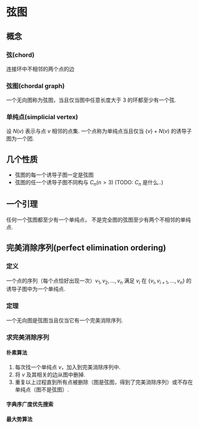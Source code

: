 # 弦图

## 概念

### 弦(chord)
连接环中不相邻的两个点的边

### 弦图(chordal graph)
一个无向图称为弦图，当且仅当图中任意长度大于 3 的环都至少有一个弦.

### 单纯点(simplicial vertex)
设 $N(v)$ 表示与点 $v$ 相邻的点集.
一个点称为单纯点当且仅当 $\{v\} + N(v)$ 的诱导子图为一个团.

## 几个性质
* 弦图的每一个诱导子图一定是弦图
* 弦图的任一个诱导子图不同构与 $C_n(n > 3)$ (TODO: $C_n$ 是什么..)

## 一个引理
任何一个弦图都至少有一个单纯点，
不是完全图的弦图至少有两个不相邻的单纯点.

## 完美消除序列(perfect elimination ordering)

### 定义
一个点的序列（每个点恰好出现一次）$v_1, v_2, \dots, v_n$
满足 $v_i$ 在 $\{v_i, v_{i+1}, \dots, v_n\}$ 的诱导子图中为一个单纯点.

### 定理
一个无向图是弦图当且仅当它有一个完美消除序列.

### 求完美消除序列

#### 朴素算法
1. 每次找一个单纯点 $v$，加入到完美消除序列中.
2. 将 $v$ 及其相关的边从图中删掉.
3. 重复以上过程直到所有点被删除（图是弦图，得到了完美消除序列）或不存在单纯点（图不是弦图）.

#### 字典序广度优先搜索

#### 最大势算法
